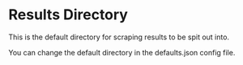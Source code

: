 # Results Directory

This is the default directory for scraping results to be spit out into.

You can change the default directory in the defaults.json config file.